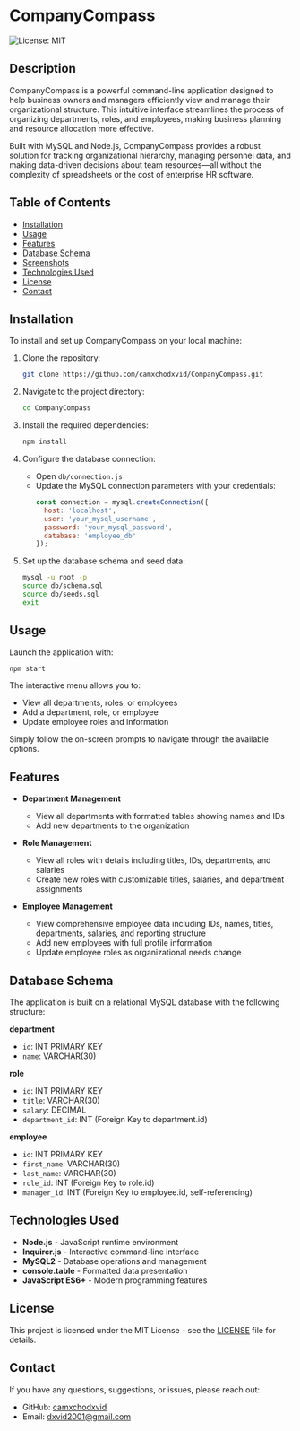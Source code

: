 # CompanyCompass

![License: MIT](https://img.shields.io/badge/License-MIT-yellow.svg)

## Description

CompanyCompass is a powerful command-line application designed to help business owners and managers efficiently view and manage their organizational structure. This intuitive interface streamlines the process of organizing departments, roles, and employees, making business planning and resource allocation more effective.

Built with MySQL and Node.js, CompanyCompass provides a robust solution for tracking organizational hierarchy, managing personnel data, and making data-driven decisions about team resources—all without the complexity of spreadsheets or the cost of enterprise HR software.

## Table of Contents

- [Installation](#installation)
- [Usage](#usage)
- [Features](#features)
- [Database Schema](#database-schema)
- [Screenshots](#screenshots)
- [Technologies Used](#technologies-used)
- [License](#license)
- [Contact](#contact)

## Installation

To install and set up CompanyCompass on your local machine:

1. Clone the repository:
   ```bash
   git clone https://github.com/camxchodxvid/CompanyCompass.git
   ```

2. Navigate to the project directory:
   ```bash
   cd CompanyCompass
   ```

3. Install the required dependencies:
   ```bash
   npm install
   ```

4. Configure the database connection:
   - Open `db/connection.js`
   - Update the MySQL connection parameters with your credentials:
     ```javascript
     const connection = mysql.createConnection({
       host: 'localhost',
       user: 'your_mysql_username',
       password: 'your_mysql_password',
       database: 'employee_db'
     });
     ```

5. Set up the database schema and seed data:
   ```bash
   mysql -u root -p
   source db/schema.sql
   source db/seeds.sql
   exit
   ```

## Usage

Launch the application with:
```bash
npm start
```

The interactive menu allows you to:
- View all departments, roles, or employees
- Add a department, role, or employee
- Update employee roles and information

Simply follow the on-screen prompts to navigate through the available options.

## Features

- **Department Management**
  - View all departments with formatted tables showing names and IDs
  - Add new departments to the organization

- **Role Management**
  - View all roles with details including titles, IDs, departments, and salaries
  - Create new roles with customizable titles, salaries, and department assignments

- **Employee Management**
  - View comprehensive employee data including IDs, names, titles, departments, salaries, and reporting structure
  - Add new employees with full profile information
  - Update employee roles as organizational needs change

## Database Schema

The application is built on a relational MySQL database with the following structure:

**department**
  - `id`: INT PRIMARY KEY
  - `name`: VARCHAR(30)

**role**
  - `id`: INT PRIMARY KEY
  - `title`: VARCHAR(30)
  - `salary`: DECIMAL
  - `department_id`: INT (Foreign Key to department.id)

**employee**
  - `id`: INT PRIMARY KEY
  - `first_name`: VARCHAR(30)
  - `last_name`: VARCHAR(30)
  - `role_id`: INT (Foreign Key to role.id)
  - `manager_id`: INT (Foreign Key to employee.id, self-referencing)

## Technologies Used

- **Node.js** - JavaScript runtime environment
- **Inquirer.js** - Interactive command-line interface
- **MySQL2** - Database operations and management
- **console.table** - Formatted data presentation
- **JavaScript ES6+** - Modern programming features

## License

This project is licensed under the MIT License - see the [LICENSE](LICENSE) file for details.

## Contact

If you have any questions, suggestions, or issues, please reach out:

- GitHub: [camxchodxvid](https://github.com/camxchodxvid)
- Email: dxvid2001@gmail.com
